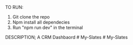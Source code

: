 TO RUN:

1. Git clone the repo
2. Npm install all dependecies
3. Run "npm run dev" in the terminal

DESCRIPTION;
A CRM Dashbaord
#   M y - S l a t e s  
 #   M y - S l a t e s  
 